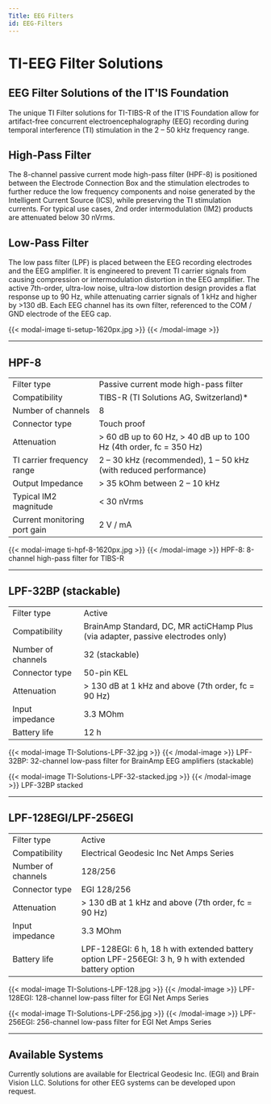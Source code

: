 ```yaml
---
Title: EEG Filters
id: EEG-Filters
---
```

# TI-EEG Filter Solutions

## EEG Filter Solutions of the IT'IS Foundation
The unique TI Filter solutions for TI-TIBS-R of the IT'IS Foundation allow for artifact-free concurrent electroencephalography (EEG) recording during temporal interference (TI) stimulation in the 2 – 50 kHz frequency range.

## High-Pass Filter

The 8-channel passive current mode high-pass filter (HPF-8) is positioned between the Electrode Connection Box and the stimulation electrodes to further reduce the low frequency components and noise generated by the Intelligent Current Source (ICS), while preserving the TI stimulation currents. For typical use cases, 2nd order intermodulation (IM2) products are attenuated below 30 nVrms.

## Low-Pass Filter

The low pass filter (LPF) is placed between the EEG recording electrodes and the EEG amplifier. It is engineered to prevent TI carrier signals from causing compression or intermodulation distortion in the EEG amplifier. The active 7th-order, ultra-low noise, ultra-low distortion design provides a flat response up to 90 Hz, while attenuating carrier signals of 1 kHz and higher by >130 dB. Each EEG channel has its own filter, referenced to the COM / GND electrode of the EEG cap.

{{< modal-image ti-setup-1620px.jpg >}}
{{< /modal-image >}}

---

## HPF-8

|    |            |
|:-----------|:------------|
|Filter type|Passive current mode high-pass filter |
|Compatibility|TIBS-R (TI Solutions AG, Switzerland)* |
|Number of channels|8 |
|Connector type|Touch proof |
|Attenuation|> 60 dB up to 60 Hz, > 40 dB up to 100 Hz (4th order, fc = 350 Hz) |
|TI carrier frequency range|2 – 30 kHz (recommended), 1 – 50 kHz (with reduced performance) |
|Output Impedance|> 35 kOhm between 2 – 10 kHz |
|Typical IM2 magnitude|< 30 nVrms |
|Current monitoring port gain|2 V / mA |

{{< modal-image ti-hpf-8-1620px.jpg >}}
{{< /modal-image >}}
HPF-8: 8-channel high-pass filter for TIBS-R

---

## LPF-32BP (stackable)

|    |            |
|:-----------|:------------|
|Filter type|Active |
|Compatibility|BrainAmp Standard, DC, MR actiCHamp Plus (via adapter, passive electrodes only) |
|Number of channels|32 (stackable) |
|Connector type|50-pin KEL |
|Attenuation|> 130 dB at 1 kHz and above (7th order, fc = 90 Hz) |
|Input impedance|3.3 MOhm |
|Battery life|12 h |

{{< modal-image TI-Solutions-LPF-32.jpg >}}
{{< /modal-image >}}
LPF-32BP: 32-channel low-pass filter for BrainAmp EEG amplifiers (stackable)

{{< modal-image TI-Solutions-LPF-32-stacked.jpg >}}
{{< /modal-image >}}
LPF-32BP stacked

---

## LPF-128EGI/LPF-256EGI

|    |            |
|:-----------|:------------|
|Filter type|Active |
|Compatibility|Electrical Geodesic Inc Net Amps Series |
|Number of channels|128/256 |
|Connector type|EGI 128/256 |
|Attenuation|> 130 dB at 1 kHz and above (7th order, fc = 90 Hz) |
|Input impedance|3.3 MOhm |
|Battery life|LPF-128EGI: 6 h, 18 h with extended battery option LPF-256EGI: 3 h, 9 h with extended battery option |

{{< modal-image TI-Solutions-LPF-128.jpg >}}
{{< /modal-image >}}
LPF-128EGI: 128-channel low-pass filter for EGI Net Amps Series

{{< modal-image TI-Solutions-LPF-256.jpg >}}
{{< /modal-image >}}
LPF-256EGI: 256-channel low-pass filter for EGI Net Amps Series

---

## Available Systems
Currently solutions are available for Electrical Geodesic Inc. (EGI) and Brain Vision LLC. Solutions for other EEG systems can be developed upon request.
